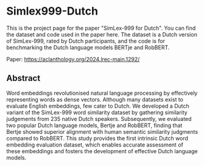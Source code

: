 # Simlex999-Dutch

This is the project page for the paper "SimLex-999 for Dutch". You can find the dataset and code used in the paper here. The dataset is a Dutch version of SimLex-999, rated by Dutch participants, and the code is for benchmarking the Dutch language models BERTje and RobBERT.

Paper: https://aclanthology.org/2024.lrec-main.1292/


## Abstract
Word embeddings revolutionised natural language processing by effectively representing words as dense vectors. Although many datasets exist to evaluate English embeddings, few cater to Dutch. We developed a Dutch variant of the SimLex-999 word similarity dataset by gathering similarity judgements from 235 native Dutch speakers. Subsequently, we evaluated two popular Dutch language models, Bertje and RobBERT, finding that Bertje showed superior alignment with human semantic similarity judgments compared to RobBERT. This study provides the first intrinsic Dutch word embedding evaluation dataset, which enables accurate assessment of these embeddings and fosters the development of effective Dutch language models.
